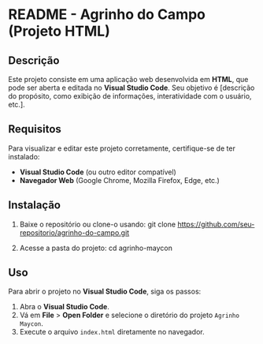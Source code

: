 # README - Agrinho do Campo (Projeto HTML)

## Descrição
Este projeto consiste em uma aplicação web desenvolvida em **HTML**, que pode ser aberta e editada no **Visual Studio Code**. Seu objetivo é [descrição do propósito, como exibição de informações, interatividade com o usuário, etc.].

## Requisitos
Para visualizar e editar este projeto corretamente, certifique-se de ter instalado:
- **Visual Studio Code** (ou outro editor compatível)
- **Navegador Web** (Google Chrome, Mozilla Firefox, Edge, etc.)

## Instalação
1. Baixe o repositório ou clone-o usando:
git clone https://github.com/seu-repositorio/agrinho-do-campo.git

2. Acesse a pasta do projeto:
cd agrinho-maycon

## Uso
Para abrir o projeto no **Visual Studio Code**, siga os passos:
1. Abra o **Visual Studio Code**.
2. Vá em **File** > **Open Folder** e selecione o diretório do projeto `Agrinho Maycon`.
3. Execute o arquivo `index.html` diretamente no navegador.

